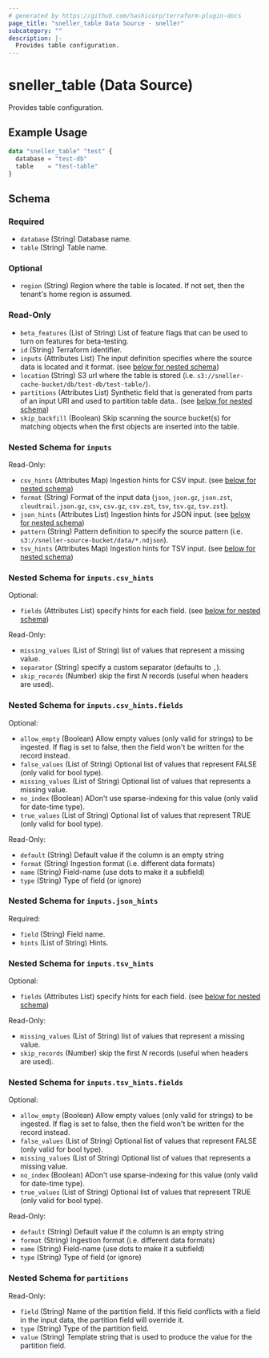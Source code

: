 ```yaml
---
# generated by https://github.com/hashicorp/terraform-plugin-docs
page_title: "sneller_table Data Source - sneller"
subcategory: ""
description: |-
  Provides table configuration.
---
```


# sneller_table (Data Source)

Provides table configuration.

## Example Usage

```terraform
data "sneller_table" "test" {
  database = "test-db"
  table    = "test-table"
}
```

<!-- schema generated by tfplugindocs -->
## Schema

### Required

- `database` (String) Database name.
- `table` (String) Table name.

### Optional

- `region` (String) Region where the table is located. If not set, then the tenant's home region is assumed.

### Read-Only

- `beta_features` (List of String) List of feature flags that can be used to turn on features for beta-testing.
- `id` (String) Terraform identifier.
- `inputs` (Attributes List) The input definition specifies where the source data is located and it format. (see [below for nested schema](#nestedatt--inputs))
- `location` (String) S3 url where the table is stored (i.e. `s3://sneller-cache-bucket/db/test-db/test-table/`).
- `partitions` (Attributes List) Synthetic field that is generated from parts of an input URI and used to partition table data.. (see [below for nested schema](#nestedatt--partitions))
- `skip_backfill` (Boolean) Skip scanning the source bucket(s) for matching objects when the first objects are inserted into the table.

<a id="nestedatt--inputs"></a>
### Nested Schema for `inputs`

Read-Only:

- `csv_hints` (Attributes Map) Ingestion hints for CSV input. (see [below for nested schema](#nestedatt--inputs--csv_hints))
- `format` (String) Format of the input data (`json`, `json.gz`, `json.zst`, `cloudtrail.json.gz`, `csv`, `csv.gz`, `csv.zst`, `tsv`, `tsv.gz`, `tsv.zst`).
- `json_hints` (Attributes List) Ingestion hints for JSON input. (see [below for nested schema](#nestedatt--inputs--json_hints))
- `pattern` (String) Pattern definition to specify the source pattern (i.e. `s3://sneller-source-bucket/data/*.ndjson`).
- `tsv_hints` (Attributes Map) Ingestion hints for TSV input. (see [below for nested schema](#nestedatt--inputs--tsv_hints))

<a id="nestedatt--inputs--csv_hints"></a>
### Nested Schema for `inputs.csv_hints`

Optional:

- `fields` (Attributes List) specify hints for each field. (see [below for nested schema](#nestedatt--inputs--csv_hints--fields))

Read-Only:

- `missing_values` (List of String) list of values that represent a missing value.
- `separator` (String) specify a custom separator (defaults to `,`).
- `skip_records` (Number) skip the first *N* records (useful when headers are used).

<a id="nestedatt--inputs--csv_hints--fields"></a>
### Nested Schema for `inputs.csv_hints.fields`

Optional:

- `allow_empty` (Boolean) Allow empty values (only valid for strings) to be ingested. If flag is set to false, then the field won't be written for the record instead.
- `false_values` (List of String) Optional list of values that represent FALSE (only valid for bool type).
- `missing_values` (List of String) Optional list of values that represents a missing value.
- `no_index` (Boolean) ADon't use sparse-indexing for this value (only valid for date-time type).
- `true_values` (List of String) Optional list of values that represent TRUE (only valid for bool type).

Read-Only:

- `default` (String) Default value if the column is an empty string
- `format` (String) Ingestion format (i.e. different data formats)
- `name` (String) Field-name (use dots to make it a subfield)
- `type` (String) Type of field (or ignore)



<a id="nestedatt--inputs--json_hints"></a>
### Nested Schema for `inputs.json_hints`

Required:

- `field` (String) Field name.
- `hints` (List of String) Hints.


<a id="nestedatt--inputs--tsv_hints"></a>
### Nested Schema for `inputs.tsv_hints`

Optional:

- `fields` (Attributes List) specify hints for each field. (see [below for nested schema](#nestedatt--inputs--tsv_hints--fields))

Read-Only:

- `missing_values` (List of String) list of values that represent a missing value.
- `skip_records` (Number) skip the first *N* records (useful when headers are used).

<a id="nestedatt--inputs--tsv_hints--fields"></a>
### Nested Schema for `inputs.tsv_hints.fields`

Optional:

- `allow_empty` (Boolean) Allow empty values (only valid for strings) to be ingested. If flag is set to false, then the field won't be written for the record instead.
- `false_values` (List of String) Optional list of values that represent FALSE (only valid for bool type).
- `missing_values` (List of String) Optional list of values that represents a missing value.
- `no_index` (Boolean) ADon't use sparse-indexing for this value (only valid for date-time type).
- `true_values` (List of String) Optional list of values that represent TRUE (only valid for bool type).

Read-Only:

- `default` (String) Default value if the column is an empty string
- `format` (String) Ingestion format (i.e. different data formats)
- `name` (String) Field-name (use dots to make it a subfield)
- `type` (String) Type of field (or ignore)




<a id="nestedatt--partitions"></a>
### Nested Schema for `partitions`

Read-Only:

- `field` (String) Name of the partition field. If this field conflicts with a field in the input data, the partition field will override it.
- `type` (String) Type of the partition field.
- `value` (String) Template string that is used to produce the value for the partition field.



